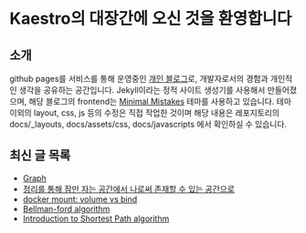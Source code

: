 # Kaestro의 대장간에 오신 것을 환영합니다

## 소개

github pages를 서비스를 통해 운영중인 [개인 블로그](https://kaestro.github.io)로, 개발자로서의 경험과 개인적인 생각을 공유하는 공간입니다. Jekyll이라는 정적 사이트 생성기를 사용해서 만들어졌으며, 해당 블로그의 frontend는 [Minimal Mistakes](https://mmistakes.github.io/minimal-mistakes/) 테마를 사용하고 있습니다. 테마 이외의 layout, css, js 등의 수정은 직접 작업한 것이며 해당 내용은 레포지토리의 docs/_layouts, docs/assets/css, docs/javascripts 에서 확인하실 수 있습니다.

## 최신 글 목록
<!-- BLOG-POST-LIST:START -->
- [Graph](https://kaestro.github.io/algorithm/2024/05/10/Graph.html)
- [정리를 통해 잠만 자는 공간에서 나로써 존재할 수 있는 공간으로](https://kaestro.github.io/%EC%8B%A0%EB%B3%80%EC%9E%A1%EA%B8%B0/2024/05/07/from-odds-and-ends-to-room.html)
- [docker mount: volume vs bind](https://kaestro.github.io/%EA%B0%9C%EB%B0%9C%EC%9D%B4%EC%95%BC%EA%B8%B0/2024/05/07/Docker-mount.html)
- [Bellman-ford algorithm](https://kaestro.github.io/algorithm/2024/05/07/Shortest-Path(2).html)
- [Introduction to Shortest Path algorithm](https://kaestro.github.io/algorithm/2024/05/07/Shortest-Path(1).html)
<!-- BLOG-POST-LIST:END -->